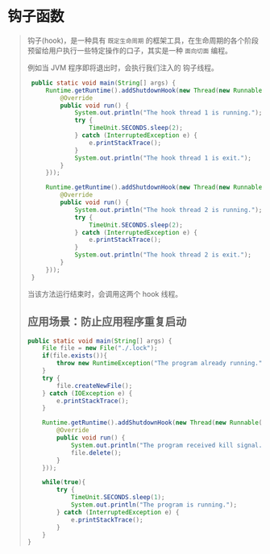# 钩子函数

> 钩子(hook)，是一种具有 `既定生命周期` 的框架工具，在生命周期的各个阶段预留给用户执行一些特定操作的口子，其实是一种 `面向切面` 编程。
>
> 例如当 JVM 程序即将退出时，会执行我们注入的 钩子线程。
>
> ```java
>  public static void main(String[] args) {
>      Runtime.getRuntime().addShutdownHook(new Thread(new Runnable() {
>          @Override
>          public void run() {
>              System.out.println("The hook thread 1 is running.");
>              try {
>                  TimeUnit.SECONDS.sleep(2);
>              } catch (InterruptedException e) {
>                  e.printStackTrace();
>              }
>              System.out.println("The hook thread 1 is exit.");
>          }
>      }));
> 
>      Runtime.getRuntime().addShutdownHook(new Thread(new Runnable() {
>          @Override
>          public void run() {
>              System.out.println("The hook thread 2 is running.");
>              try {
>                  TimeUnit.SECONDS.sleep(2);
>              } catch (InterruptedException e) {
>                  e.printStackTrace();
>              }
>              System.out.println("The hook thread 2 is exit.");
>          }
>      }));
>  }
> ```
>
> 当该方法运行结束时，会调用这两个 hook 线程。
>
> ## 应用场景：防止应用程序重复启动
>
> ```java
> public static void main(String[] args) {
>     File file = new File("./.lock");
>     if(file.exists()){
>         throw new RuntimeException("The program already running.");
>     }
>     try {
>         file.createNewFile();
>     } catch (IOException e) {
>         e.printStackTrace();
>     }
> 
>     Runtime.getRuntime().addShutdownHook(new Thread(new Runnable() {
>         @Override
>         public void run() {
>             System.out.println("The program received kill signal.");
>             file.delete();
>         }
>     }));
> 
>     while(true){
>         try {
>             TimeUnit.SECONDS.sleep(1);
>             System.out.println("The program is running.");
>         } catch (InterruptedException e) {
>             e.printStackTrace();
>         }
>     }
> }
> ```
>
> 